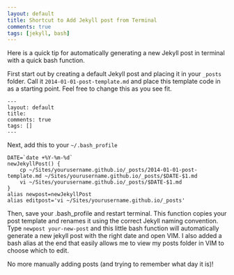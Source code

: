 ```yaml
---
layout: default
title: Shortcut to Add Jekyll post from Terminal
comments: true
tags: [jekyll, bash]
---
```


Here is a quick tip for automatically generating a new Jekyll post in terminal with a quick bash function.

First start out by creating a default Jekyll post and placing it in your `_posts` folder.
Call it `2014-01-01-post-template.md` and place this template code in as a starting point.
Feel free to change this as you see fit.

```
---
layout: default
title:
comments: true
tags: []
---
```

Next, add this to your `~/.bash_profile`

```
DATE=`date +%Y-%m-%d`
newJekyllPost() {
	cp ~/Sites/yourusername.github.io/_posts/2014-01-01-post-template.md ~/Sites/yourusername.github.io/_posts/$DATE-$1.md
	vi ~/Sites/yourusername.github.io/_posts/$DATE-$1.md
}
alias newpost=newJekyllPost
alias editpost='vi ~/Sites/yourusername.github.io/_posts'
```

Then, save your .bash_profile and restart terminal.
This function copies your post template and renames it using the correct Jekyll naming convention.
Type `newpost your-new-post` and this little bash function will automatically generate
a new jekyll post with the right date and open VIM.
I also added a bash alias at the end that easily allows me to view my posts folder in VIM to choose which to edit.

No more manually adding posts (and trying to remember what day it is)!
